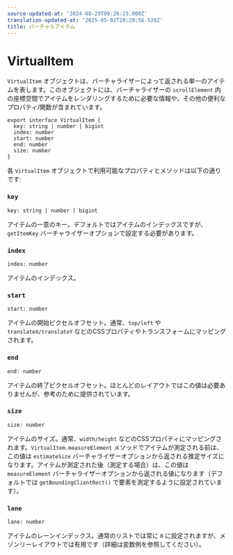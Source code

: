 ```yaml
---
source-updated-at: '2024-08-29T09:26:23.000Z'
translation-updated-at: '2025-05-02T20:29:56.520Z'
title: バーチャルアイテム
---
```

# VirtualItem

`VirtualItem` オブジェクトは、バーチャライザーによって返される単一のアイテムを表します。このオブジェクトには、バーチャライザーの `scrollElement` 内の座標空間でアイテムをレンダリングするために必要な情報や、その他の便利なプロパティ/関数が含まれています。

```tsx
export interface VirtualItem {
  key: string | number | bigint
  index: number
  start: number
  end: number
  size: number
}
```

各 `VirtualItem` オブジェクトで利用可能なプロパティとメソッドは以下の通りです:

### `key`

```tsx
key: string | number | bigint
```

アイテムの一意のキー。デフォルトではアイテムのインデックスですが、`getItemKey` バーチャライザーオプションで設定する必要があります。

### `index`

```tsx
index: number
```

アイテムのインデックス。

### `start`

```tsx
start: number
```

アイテムの開始ピクセルオフセット。通常、`top/left` や `translateX/translateY` などのCSSプロパティやトランスフォームにマッピングされます。

### `end`

```tsx
end: number
```

アイテムの終了ピクセルオフセット。ほとんどのレイアウトではこの値は必要ありませんが、参考のために提供されています。

### `size`

```tsx
size: number
```

アイテムのサイズ。通常、`width/height` などのCSSプロパティにマッピングされます。`VirtualItem.measureElement` メソッドでアイテムが測定される前は、この値は `estimateSize` バーチャライザーオプションから返される推定サイズになります。アイテムが測定された後（測定する場合）は、この値は `measureElement` バーチャライザーオプションから返される値になります（デフォルトでは `getBoundingClientRect()` で要素を測定するように設定されています）。

### `lane`

```tsx
lane: number
```

アイテムのレーンインデックス。通常のリストでは常に `0` に設定されますが、メゾンリーレイアウトでは有用です（詳細は変数例を参照してください）。
